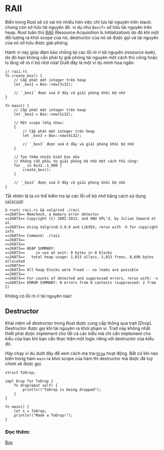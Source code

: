 # RAII

Biến trong Rust sẽ có vai trò nhiều hơn việc chỉ lưu tài nguyên trên stack: chúng còn _sở hữu_ tài nguyên đó.
ví dụ như `Box<T>` sở hữu tài nguyên trên heap. Rust tuân thủ [RAII][raii]
(Resource Acquisition Is Initialization) do đó khi một đối tượng ra khỏi scope của nó,
destructor của nó sẽ được gọi và tài nguyên của nó sở hữu được giải phóng.

Hành vi này giúp đảm bảo chống lại các lỗi _rò rỉ tài nguyên (resource leak)_, do đó bạn không cần phải tự giải phóng
tài nguyên một cách thủ công hoặc lo lắng về rò rỉ bộ nhớ nữa! Dưới đây là một ví dụ minh họa ngắn:

```rust,editable
// raii.rs
fn create_box() {
    // Cấp phát một integer trên heap
    let _box1 = Box::new(3i32);

    // `_box1` được xoá ở đây và giải phóng khỏi bộ nhớ
}

fn main() {
    // Cấp phát một integer trên heap
    let _box2 = Box::new(5i32);

    // Một scope lồng nhau:
    {
        // Cấp phát một integer trên heap
        let _box3 = Box::new(4i32);

        // `_box3` được xoá ở đây và giải phóng khỏi bộ nhớ
    }

    // Tạo thêm nhiều biến box nữa
    // Không cần phải tự giải phóng bộ nhớ một cách thủ công!
    for _ in 0u32..1_000 {
        create_box();
    }

    // `_box2` được xoá ở đây và giải phóng khỏi bộ nhớ
}
```

Tất nhiên là ta có thể kiểm tra lại các lỗi về bộ nhớ bằng cách sử dụng [`valgrind`][valgrind]:

```shell
$ rustc raii.rs && valgrind ./raii
==26873== Memcheck, a memory error detector
==26873== Copyright (C) 2002-2013, and GNU GPL'd, by Julian Seward et al.
==26873== Using Valgrind-3.9.0 and LibVEX; rerun with -h for copyright info
==26873== Command: ./raii
==26873==
==26873==
==26873== HEAP SUMMARY:
==26873==     in use at exit: 0 bytes in 0 blocks
==26873==   total heap usage: 1,013 allocs, 1,013 frees, 8,696 bytes allocated
==26873==
==26873== All heap blocks were freed -- no leaks are possible
==26873==
==26873== For counts of detected and suppressed errors, rerun with: -v
==26873== ERROR SUMMARY: 0 errors from 0 contexts (suppressed: 2 from 2)
```

Không có lỗi rò rỉ tài nguyên nào!

## Destructor

Khái niệm về destructor trong Rust được cung cấp thông qua trait [Drop].
Destructor được gọi khi tài nguyên ra khỏi phạm vi. Trait này không nhất thiết phải
được implement cho tất cả các kiểu mà chỉ cần implement cho kiểu của bạn khi bạn cần
thực hiện một logic riêng với destructor của kiểu đó.

Hãy chạy ví dụ dưới đây để xem cách mà trai [`Drop`] hoạt động. Bất cứ khi nào biến trong hàm
`main` ra khỏi scope của hàm thì destructor mà được đã tuỳ chỉnh sẽ được gọi.

```rust,editable
struct ToDrop;

impl Drop for ToDrop {
    fn drop(&mut self) {
        println!("ToDrop is being dropped");
    }
}

fn main() {
    let x = ToDrop;
    println!("Made a ToDrop!");
}
```

### Đọc thêm:

[Box][box]

[raii]: https://en.wikipedia.org/wiki/Resource_Acquisition_Is_Initialization
[box]: ../std/box.md
[valgrind]: http://valgrind.org/info/
[`drop`]: https://doc.rust-lang.org/std/ops/trait.Drop.html
